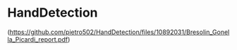 # HandDetection
(https://github.com/pietro502/HandDetection/files/10892031/Bresolin_Gonella_Picardi_report.pdf)
